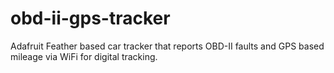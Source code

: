 # obd-ii-gps-tracker
Adafruit Feather based car tracker that reports OBD-II faults and GPS based mileage via WiFi for digital tracking.
